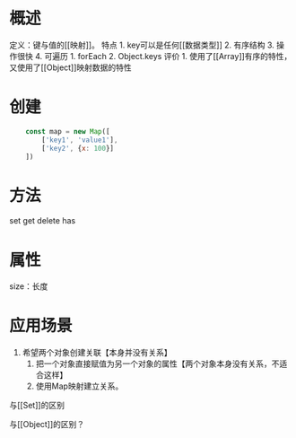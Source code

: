 # 概述
定义：键与值的[[映射]]。
特点
	1. key可以是任何[[数据类型]] 
	2. 有序结构
	3. 操作很快
	4. 可遍历
		1. forEach
		2. Object.keys
评价
	1. 使用了[[Array]]有序的特性，又使用了[[Object]]映射数据的特性
# 创建
```js
	const map = new Map([
		['key1', 'value1'],
		['key2', {x: 100}]
	])
```
# 方法
set
get
delete
has
# 属性
size：长度
# 应用场景
1. 希望两个对象创建关联【本身并没有关系】
	1. 把一个对象直接赋值为另一个对象的属性【两个对象本身没有关系，不适合这样】
	2. 使用Map映射建立关系。


与[[Set]]的区别

与[[Object]]的区别？